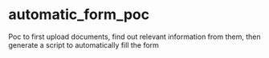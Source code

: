 # automatic_form_poc
Poc to first upload documents, find out relevant information from them, then generate a script to automatically fill the form
